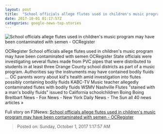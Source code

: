 ```yaml
---
layout: post
title:  "School officials allege flutes used in children's music program may have been contaminated with semen - OCRegister"
date: 2017-10-01 01:17:57Z
categories: google-news-top-stories
---
```


![School officials allege flutes used in children's music program may have been contaminated with semen - OCRegister](http://www.ocregister.com/wp-content/uploads/2017/09/alleged-flutes.jpg?w=600&h=657)

OCRegister School officials allege flutes used in children's music program may have been contaminated with semen OCRegister State officials were investigating several flutes made from PVC pipes that were distributed to students in at least three Orange County school districts as part of a music program. Authorities say the instruments may have contained bodily fluids ... OC parents worry about kid's health amid investigation into flutes possibly containing bodily fluids KABC-TV Music teacher allegedly contaminated flutes with bodily fluids WSMV Nashville Flutes "stained with a man's bodily fluids" issued to California schoolchildren Boing Boing Breitbart News - Fox News - New York Daily News - The Sun all 40 news articles »


Full story on F3News: [School officials allege flutes used in children's music program may have been contaminated with semen - OCRegister](http://www.f3nws.com/n/vfcKCF)

> Posted on: Sunday, October 1, 2017 1:17:57 AM
